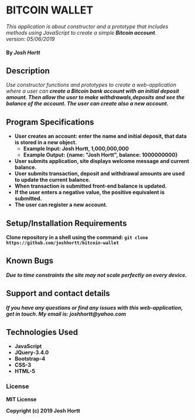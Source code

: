 # BITCOIN WALLET

_This application is about constructor and a prototype that includes methods using JavaScript_
_to create a simple **Bitcoin account**_.<br/>
_version: 05/06/2019_<br/>

#### By _**Josh Hortt**_

## Description

_Use constructor functions and prototypes to create a web-application where a user can_<b/>
_create a Bitcoin bank account with an initial deposit amount. Then allow the user to make_<b/> _withdrawals,deposits and see the balance of the account. The user can create also a new account_.

## Program Specifications

  - User creates an account: enter the name and initial deposit, that data is stored in a new object.
    - **Example Input:** Josh Hortt, 1,000,000,000
    - **Example Output:** {name: "Josh Hortt", balance: 1000000000}
  - User submits application, site displays welcome message and current balance.
  - User submits transaction, deposit and withdrawal amounts are used to update the current balance.
  - When transaction is submitted front-end balance is updated.
  - If the user enters a negative value, the positive equivalent is submitted.
  - The user can register a new account.

## Setup/Installation Requirements

Clone repository in a shell using the command:
`git clone https://github.com/joshhortt/bitcoin-wallet`

## Known Bugs

_Due to time constraints the site may not scale perfectly on every device._

## Support and contact details

_If you have any questions or find any issues with this web-application, get in touch_.<b/>
_My email is: joshhortt@yahoo.com_

## Technologies Used

* JavaScript
* JQuery-3.4.0
* Bootstrap-4
* CSS-3
* HTML-5

### License

MIT License

Copyright (c) 2019 Josh Hortt
